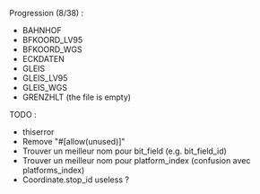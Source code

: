 Progression (8/38) :
* BAHNHOF
* BFKOORD_LV95
* BFKOORD_WGS
* ECKDATEN
* GLEIS
* GLEIS_LV95
* GLEIS_WGS
* GRENZHLT (the file is empty)

TODO :

* thiserror
* Remove "#[allow(unused)]"
* Trouver un meilleur nom pour bit_field (e.g. bit_field_id)
* Trouver un meilleur nom pour platform_index (confusion avec platforms_index)
* Coordinate.stop_id useless ?
